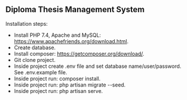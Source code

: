 ## Diploma Thesis Management System

Installation steps:

- Install PHP 7.4, Apache and MySQL: https://www.apachefriends.org/download.html.
- Create database.
- Install composer: https://getcomposer.org/download/.
- Git clone project.
- Inside project create .env file and set database name/user/password. See .env.example file.
- Inside project run: composer install.
- Inside project run: php artisan migrate --seed.
- Inside project run: php artisan serve.



